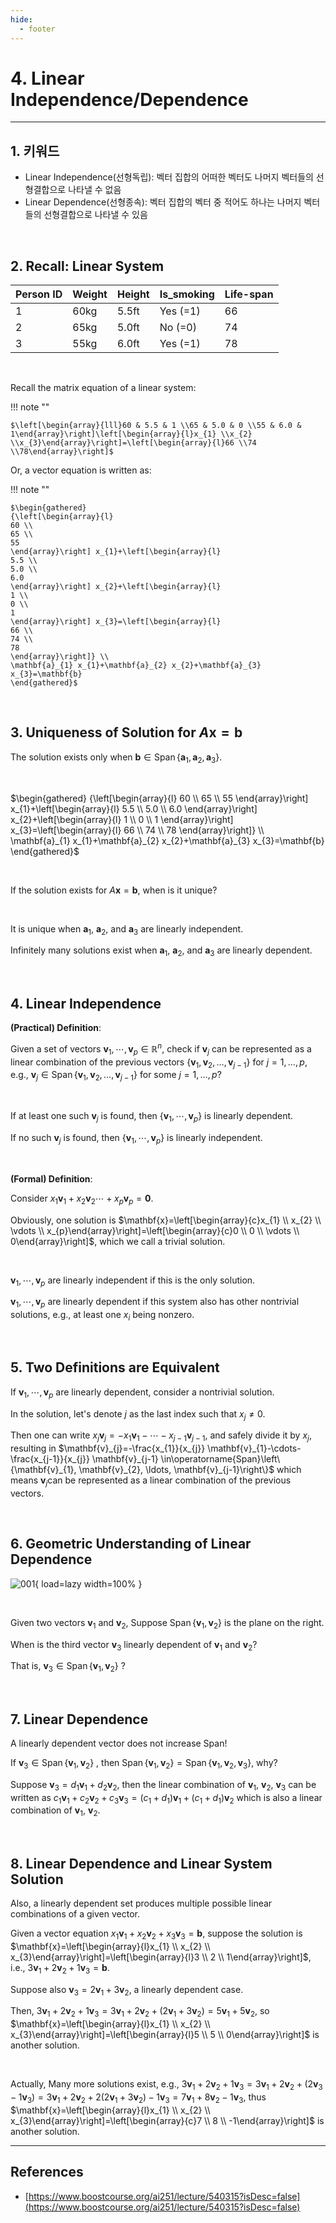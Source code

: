 ```yaml
---
hide:
  - footer
---
```


# 4. Linear Independence/Dependence

---

## 1. 키워드

- Linear Independence(선형독립): 벡터 집합의 어떠한 벡터도 나머지 벡터들의 선형결합으로 나타낼 수 없음
- Linear Dependence(선형종속): 벡터 집합의 벡터 중 적어도 하나는 나머지 벡터들의 선형결합으로 나타낼 수 있음

<br/>

## 2. Recall: Linear System

| Person ID | Weight | Height | Is_smoking | Life-span |
| --------- | ------ | ------ | ---------- | --------- |
| 1         | 60kg   | 5.5ft  | Yes (=1)   | 66        |
| 2         | 65kg   | 5.0ft  | No (=0)    | 74        |
| 3         | 55kg   | 6.0ft  | Yes (=1)   | 78        |

<br/>

Recall the matrix equation of a linear system:

!!! note ""

    $\left[\begin{array}{lll}60 & 5.5 & 1 \\65 & 5.0 & 0 \\55 & 6.0 & 1\end{array}\right]\left[\begin{array}{l}x_{1} \\x_{2} \\x_{3}\end{array}\right]=\left[\begin{array}{l}66 \\74 \\78\end{array}\right]$

Or, a vector equation is written as:

!!! note ""

    $\begin{gathered}
    {\left[\begin{array}{l}
    60 \\
    65 \\
    55
    \end{array}\right] x_{1}+\left[\begin{array}{l}
    5.5 \\
    5.0 \\
    6.0
    \end{array}\right] x_{2}+\left[\begin{array}{l}
    1 \\
    0 \\
    1
    \end{array}\right] x_{3}=\left[\begin{array}{l}
    66 \\
    74 \\
    78
    \end{array}\right]} \\
    \mathbf{a}_{1} x_{1}+\mathbf{a}_{2} x_{2}+\mathbf{a}_{3} x_{3}=\mathbf{b}
    \end{gathered}$

<br/>

## 3. Uniqueness of Solution for $A \mathbf{x}=\mathbf{b}$

The solution exists only when $\mathbf{b} \in \operatorname{Span}\left\{\mathbf{a}_{1}, \mathbf{a}_{2}, \mathbf{a}_{3}\right\}$.

<br/>

$\begin{gathered}
{\left[\begin{array}{l}
60 \\
65 \\
55
\end{array}\right] x_{1}+\left[\begin{array}{l}
5.5 \\
5.0 \\
6.0
\end{array}\right] x_{2}+\left[\begin{array}{l}
1 \\
0 \\
1
\end{array}\right] x_{3}=\left[\begin{array}{l}
66 \\
74 \\
78
\end{array}\right]} \\
\mathbf{a}_{1} x_{1}+\mathbf{a}_{2} x_{2}+\mathbf{a}_{3} x_{3}=\mathbf{b}
\end{gathered}$

<br/>

If the solution exists for $A \mathbf{x}=\mathbf{b}$, when is it unique?

<br/>

It is unique when $\mathbf{a}_{1}$, $\mathbf{a}_{2}$, and $\mathbf{a}_{3}$ are linearly independent.

Infinitely many solutions exist when $\mathbf{a}_{1}$, $\mathbf{a}_{2}$, and $\mathbf{a}_{3}$ are linearly dependent.

<br/>

## 4. Linear Independence

**(Practical) Definition**:

Given a set of vectors $\mathbf{v}_{1}, \cdots, \mathbf{v}_{p} \in \mathbb{R}^{n}$, check if $\mathbf{v}_{j}$ can be represented as a linear combination of the previous vectors $\left\{\mathbf{v}_{1}, \mathbf{v}_{2}, \ldots, \mathbf{v}_{j-1}\right\}$ for $j=1, \ldots, p$, e.g., $\mathbf{v}_{j} \in \operatorname{Span}\left\{\mathbf{v}_{1}, \mathbf{v}_{2}, \ldots, \mathbf{v}_{j-1}\right\}$ for some $j=1, \ldots, p$?

<br/>

If at least one such $\mathbf{v}_{j}$ is found, then $\left\{\mathbf{v}_{1}, \cdots, \mathbf{v}_{p}\right\}$ is linearly dependent.

If no such $\mathbf{v}_{j}$ is found, then $\left\{\mathbf{v}_{1}, \cdots, \mathbf{v}_{p}\right\}$ is linearly independent.

<br/>

**(Formal) Definition**:

Consider $x_{1} \mathbf{v}_{1}+x_{2} \mathbf{v}_{2} \cdots+x_{p} \mathbf{v}_{p}=\mathbf{0}$.

Obviously, one solution is $\mathbf{x}=\left[\begin{array}{c}x_{1} \\ x_{2} \\ \vdots \\ x_{p}\end{array}\right]=\left[\begin{array}{c}0 \\ 0 \\ \vdots \\ 0\end{array}\right]$, which we call a trivial solution.

<br/>

$\mathbf{v}_{1}, \cdots, \mathbf{v}_{p}$ are linearly independent if this is the only solution.

$\mathbf{v}_{1}, \cdots, \mathbf{v}_{p}$ are linearly dependent if this system also has other nontrivial solutions, e.g., at least one $x_{i}$ being nonzero.

<br/>

## 5. Two Definitions are Equivalent

If $\mathbf{v}_{1}, \cdots, \mathbf{v}_{p}$ are linearly dependent, consider a nontrivial solution.

In the solution, let's denote $j$ as the last index such that $x_{j} \neq 0$.

Then one can write $x_{j} \mathbf{v}_{j}=-x_{1} \mathbf{v}_{1}-\cdots-x_{j-1} \mathbf{v}_{j-1}$, and safely divide it by $x_{j}$, resulting in $\mathbf{v}_{j}=-\frac{x_{1}}{x_{j}} \mathbf{v}_{1}-\cdots-\frac{x_{j-1}}{x_{j}} \mathbf{v}_{j-1} \in\operatorname{Span}\left\{\mathbf{v}_{1}, \mathbf{v}_{2}, \ldots, \mathbf{v}_{j-1}\right\}$ which means $\mathbf{v}_{j}$can be represented as a linear combination of the previous vectors.

<br/>

## 6. Geometric Understanding of Linear Dependence

![001](https://github.com/SAEMC/Images-MLDL/blob/main/linear-algebra/ch-001/004/001.png?raw=true){ load=lazy width=100% }

<br/>

Given two vectors $\mathbf{v}_{1}$ and $\mathbf{v}_{2}$, Suppose $\operatorname{Span}\left\{\mathbf{v}_{1}, \mathbf{v}_{2}\right\}$ is the plane on the right.

When is the third vector $\mathbf{v}_{3}$ linearly dependent of $\mathbf{v}_{1}$ and $\mathbf{v}_{2}$?

That is, $\mathbf{v}_{3} \in \operatorname{Span}\left\{\mathbf{v}_{1}, \mathbf{v}_{2}\right\}$ ?

<br/>

## 7. Linear Dependence

A linearly dependent vector does not increase Span!

If $\mathbf{v}_{3} \in \operatorname{Span}\left\{\mathbf{v}_{1}, \mathbf{v}_{2}\right\}$ , then $\operatorname{Span}\left\{\mathbf{v}_{1}, \mathbf{v}_{2}\right\}=\operatorname{Span}\left\{\mathbf{v}_{1}, \mathbf{v}_{2}, \mathbf{v}_{3}\right\}$, why?

Suppose $\mathbf{v}_{3}=d_{1} \mathbf{v}_{1}+d_{2} \mathbf{v}_{2}$, then the linear combination of $\mathbf{v}_{1}$, $\mathbf{v}_{2}$, $\mathbf{v}_{3}$ can be written as $c_{1} \mathbf{v}_{1}+c_{2} \mathbf{v}_{2}+c_{3} \mathbf{v}_{3}=\left(c_{1}+d_{1}\right) \mathbf{v}_{1}+\left(c_{1}+d_{1}\right) \mathbf{v}_{2}$ which is also a linear combination of $\mathbf{v}_{1}$, $\mathbf{v}_{2}$.

<br/>

## 8. Linear Dependence and Linear System Solution

Also, a linearly dependent set produces multiple possible linear combinations of a given vector.

Given a vector equation $x_{1} \mathbf{v}_{1}+x_{2} \mathbf{v}_{2}+x_{3} \mathbf{v}_{3}=\mathbf{b}$, suppose the solution is $\mathbf{x}=\left[\begin{array}{l}x_{1} \\ x_{2} \\ x_{3}\end{array}\right]=\left[\begin{array}{l}3 \\ 2 \\ 1\end{array}\right]$, i.e., $3 \mathbf{v}_{1}+2 \mathbf{v}_{2}+1 \mathbf{v}_{3}=\mathbf{b}$.

Suppose also $\mathbf{v}_{3}=2 \mathbf{v}_{1}+3 \mathbf{v}_{2}$, a linearly dependent case.

Then, $3 \mathbf{v}_{1}+2 \mathbf{v}_{2}+1 \mathbf{v}_{3}=3 \mathbf{v}_{1}+2 \mathbf{v}_{2}+\left(2 \mathbf{v}_{1}+3 \mathbf{v}_{2}\right)=5 \mathbf{v}_{1}+5 \mathbf{v}_{2}$, so $\mathbf{x}=\left[\begin{array}{l}x_{1} \\ x_{2} \\ x_{3}\end{array}\right]=\left[\begin{array}{l}5 \\ 5 \\ 0\end{array}\right]$ is another solution.

<br/>

Actually, Many more solutions exist, e.g., $3 \mathbf{v}_{1}+2 \mathbf{v}_{2}+1 \mathbf{v}_{3}=3 \mathbf{v}_{1}+2 \mathbf{v}_{2}+\left(2 \mathbf{v}_{3}-1 \mathbf{v}_{3}\right) =3 \mathbf{v}_{1}+2 \mathbf{v}_{2}+2\left(2 \mathbf{v}_{1}+3 \mathbf{v}_{2}\right)-1 \mathbf{v}_{3}=7 \mathbf{v}_{1}+8 \mathbf{v}_{2}-1 \mathbf{v}_{3}$, thus $\mathbf{x}=\left[\begin{array}{l}x_{1} \\ x_{2} \\ x_{3}\end{array}\right]=\left[\begin{array}{c}7 \\ 8 \\ -1\end{array}\right]$ is another solution.

---

## References

- [https://www.boostcourse.org/ai251/lecture/540315?isDesc=false](https://www.boostcourse.org/ai251/lecture/540315?isDesc=false)
